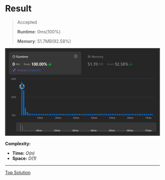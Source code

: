 # Result

> Accepted
>
> **Runtime**: 0ms(100%)
>
> **Memory**: 51.7MB(92.58%)


![Result Image](result.png)


**Complexity:**

- **Time:** *O(n)*
- **Space:** *O(1)*

---

[Top Solution](https://leetcode.com/problems/remove-duplicates-from-sorted-array/solutions/6284766/best-solution-ever-python-java-c-c-javascript-go-c-kotlin-typescript-swift)